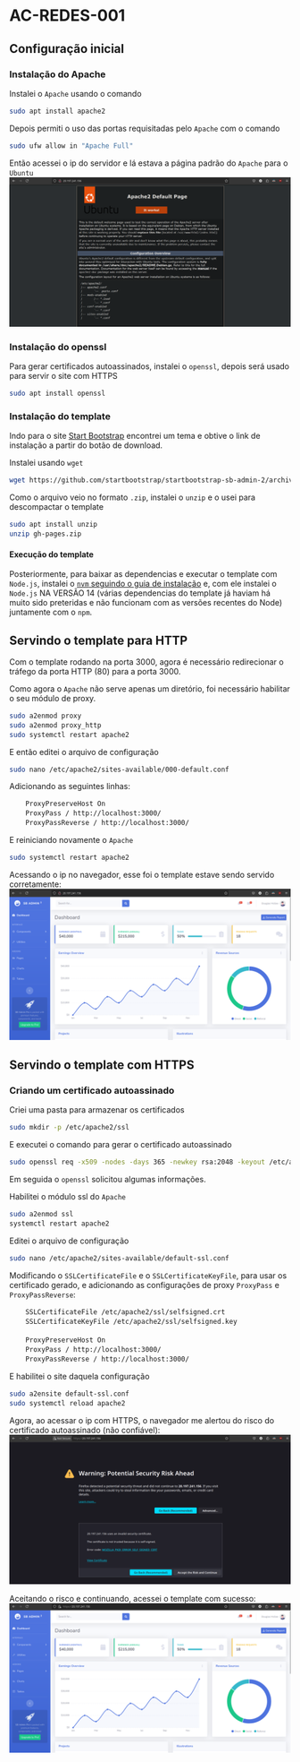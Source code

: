 # AC-REDES-001

## Configuração inicial

### Instalação do Apache

Instalei o `Apache` usando o comando

```bash
sudo apt install apache2
```

Depois permiti o uso das portas requisitadas pelo `Apache` com o comando

```bash
sudo ufw allow in "Apache Full"
```

Então acessei o ip do servidor e lá estava a página padrão do `Apache` para o `Ubuntu`
![Apache2 Default Page](image.png)

### Instalação do openssl

Para gerar certificados autoassinados, instalei o `openssl`, depois será usado para servir o site com HTTPS

```bash
sudo apt install openssl
```

### Instalação do template

Indo para o site [Start Bootstrap](startbootstrap.com) encontrei um tema e obtive o link de instalação a partir do botão de download.

Instalei usando `wget`

```bash
wget https://github.com/startbootstrap/startbootstrap-sb-admin-2/archive/gh-pages.zip
```

Como o arquivo veio no formato `.zip`, instalei o `unzip` e o usei para descompactar o template

```bash
sudo apt install unzip
unzip gh-pages.zip
```

#### Execução do template

Posteriormente, para baixar as dependencias e executar o template com `Node.js`, instalei o [`nvm` seguindo o guia de instalação](https://github.com/nvm-sh/nvm?tab=readme-ov-file#installing-and-updating) e, com ele instalei o `Node.js` NA VERSÃO 14 (várias dependencias do template já haviam há muito sido preteridas e não funcionam com as versões recentes do Node) juntamente com o `npm`.

## Servindo o template para HTTP

Com o template rodando na porta 3000, agora é necessário redirecionar o tráfego da porta HTTP (80) para a porta 3000.

Como agora o `Apache` não serve apenas um diretório, foi necessário habilitar o seu módulo de proxy.

```bash
sudo a2enmod proxy
sudo a2enmod proxy_http
sudo systemctl restart apache2
```

E então editei o arquivo de configuração

```bash
sudo nano /etc/apache2/sites-available/000-default.conf
```

Adicionando as seguintes linhas:

```xml
    ProxyPreserveHost On
    ProxyPass / http://localhost:3000/
    ProxyPassReverse / http://localhost:3000/
```

E reiniciando novamente o `Apache`

```bash
sudo systemctl restart apache2
```

Acessando o ip no navegador, esse foi o template estave sendo servido corretamente:
![SB ADMIN² Dashboard com HTTP](image-1.png)

## Servindo o template com HTTPS

### Criando um certificado autoassinado

Criei uma pasta para armazenar os certificados

```bash
sudo mkdir -p /etc/apache2/ssl
```

E executei o comando para gerar o certificado autoassinado

```bash
sudo openssl req -x509 -nodes -days 365 -newkey rsa:2048 -keyout /etc/apache2/ssl/selfsigned.key -out /etc/apache2/ssl/selfsigned.crt
```

Em seguida o `openssl` solicitou algumas informações.

Habilitei o módulo ssl do `Apache`

```bash
sudo a2enmod ssl
systemctl restart apache2
```

Editei o arquivo de configuração

```bash
sudo nano /etc/apache2/sites-available/default-ssl.conf
```

Modificando o `SSLCertificateFile` e o `SSLCertificateKeyFile`, para usar os certificado gerado, e adicionando as configurações de proxy `ProxyPass` e `ProxyPassReverse`:

```xml
    SSLCertificateFile /etc/apache2/ssl/selfsigned.crt
    SSLCertificateKeyFile /etc/apache2/ssl/selfsigned.key

    ProxyPreserveHost On
    ProxyPass / http://localhost:3000/
    ProxyPassReverse / http://localhost:3000/
```

E habilitei o site daquela configuração

```bash
sudo a2ensite default-ssl.conf
sudo systemctl reload apache2
```

Agora, ao acessar o ip com HTTPS, o navegador me alertou do risco do certificado autoassinado (não confiável):
![Warning: Potential Security Risk Ahead](image-2.png)

Aceitando o risco e continuando, acessei o template com sucesso:
![SB ADMIN² Dashboard com HTTPS](image-3.png)
